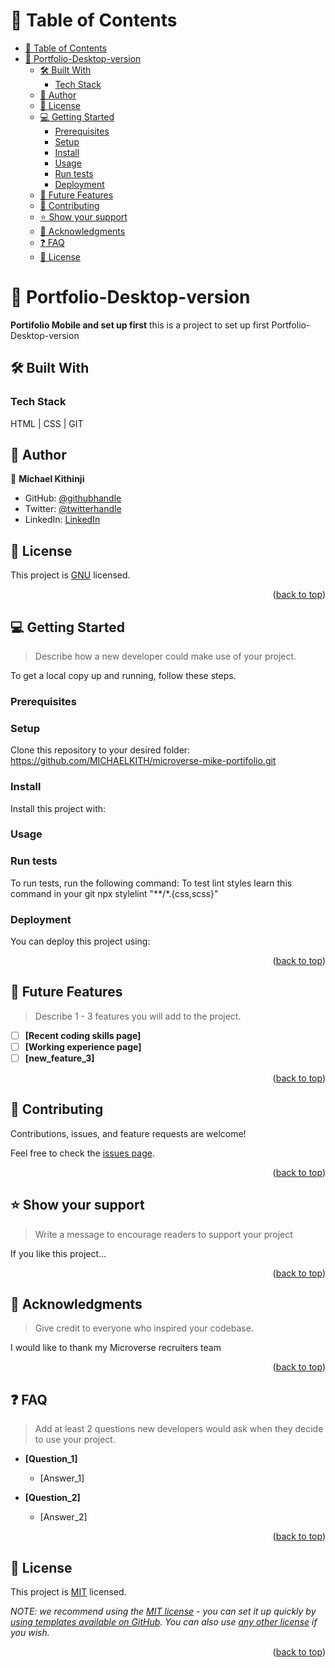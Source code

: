 # 📗 Table of Contents

- [📗 Table of Contents](#-table-of-contents)
- [📖  Portfolio-Desktop-version ](#--portfolio-desktop-version-)
  - [🛠 Built With ](#-built-with-)
    - [Tech Stack ](#tech-stack-)
  - [👥 Author ](#-author-)
  - [📝 License ](#-license-)
  - [💻 Getting Started ](#-getting-started-)
    - [Prerequisites](#prerequisites)
    - [Setup](#setup)
    - [Install](#install)
    - [Usage](#usage)
    - [Run tests](#run-tests)
    - [Deployment](#deployment)
  - [🔭 Future Features ](#-future-features-)
  - [🤝 Contributing ](#-contributing-)
  - [⭐️ Show your support ](#️-show-your-support-)
  - [🙏 Acknowledgments ](#-acknowledgments-)
  - [❓ FAQ ](#-faq-)
  - [📝 License ](#-license--1)

# 📖  Portfolio-Desktop-version <a name="about-project"></a>

**Portifolio Mobile and set up first** this is a project to set up first  Portfolio-Desktop-version 

## 🛠 Built With <a name="built-with"></a>

### Tech Stack <a name="tech-stack"></a>

HTML | CSS | GIT

## 👥 Author <a name="author"></a>

👤 **Michael Kithinji**

- GitHub: [@githubhandle](https://github.com/MICHAELKITH)
- Twitter: [@twitterhandle](https://twitter.com/DevMichael11)
- LinkedIn: [LinkedIn](linkedin.com/in/dev-mike-5a09ab167)


## 📝 License <a name="license"></a>

This project is [GNU](./LICENSE) licensed.

<p align="right">(<a href="#readme-top">back to top</a>)</p>

## 💻 Getting Started <a name="getting-started"></a>

> Describe how a new developer could make use of your project.

To get a local copy up and running, follow these steps.


### Prerequisites


### Setup

Clone this repository to your desired folder: https://github.com/MICHAELKITH/microverse-mike-portifolio.git


### Install

Install this project with:


### Usage


### Run tests

To run tests, run the following command:
To test lint styles learn this command in your git 
npx stylelint "**/*.{css,scss}"

### Deployment

You can deploy this project using:


<p align="right">(<a href="#readme-top">back to top</a>)</p>


## 🔭 Future Features <a name="future-features"></a>

> Describe 1 - 3 features you will add to the project.

- [ ] **[Recent coding skills page]**
- [ ] **[Working experience page]**
- [ ] **[new_feature_3]**

<p align="right">(<a href="#readme-top">back to top</a>)</p>


## 🤝 Contributing <a name="contributing"></a>

Contributions, issues, and feature requests are welcome!

Feel free to check the [issues page](../../issues/).

<p align="right">(<a href="#readme-top">back to top</a>)</p>


## ⭐️ Show your support <a name="support"></a>

> Write a message to encourage readers to support your project

If you like this project...

<p align="right">(<a href="#readme-top">back to top</a>)</p>



## 🙏 Acknowledgments <a name="acknowledgements"></a>

> Give credit to everyone who inspired your codebase.

I would like to thank my Microverse recruiters team

<p align="right">(<a href="#readme-top">back to top</a>)</p>


## ❓ FAQ <a name="faq"></a>

> Add at least 2 questions new developers would ask when they decide to use your project.

- **[Question_1]**

  - [Answer_1]

- **[Question_2]**

  - [Answer_2]

<p align="right">(<a href="#readme-top">back to top</a>)</p>


## 📝 License <a name="license"></a>

This project is [MIT](./LICENSE) licensed.

_NOTE: we recommend using the [MIT license](https://choosealicense.com/licenses/mit/) - you can set it up quickly by [using templates available on GitHub](https://docs.github.com/en/communities/setting-up-your-project-for-healthy-contributions/adding-a-license-to-a-repository). You can also use [any other license](https://choosealicense.com/licenses/) if you wish._

<p align="right">(<a href="#readme-top">back to top</a>)</p>